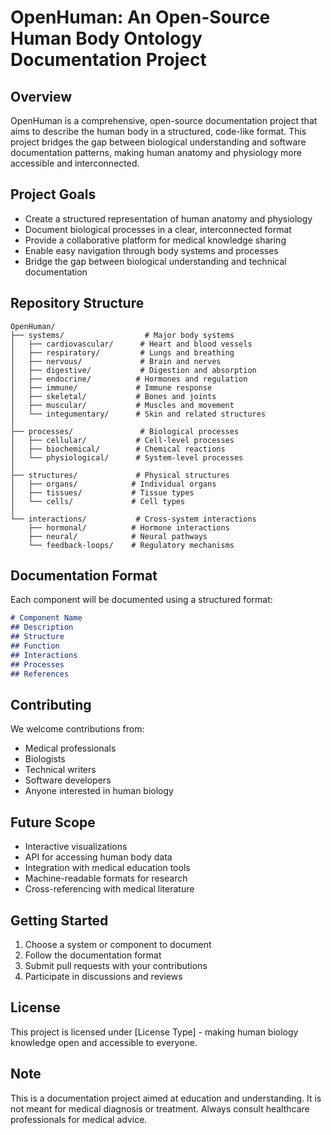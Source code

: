 # OpenHuman: An Open-Source Human Body Ontology Documentation Project

## Overview
OpenHuman is a comprehensive, open-source documentation project that aims to describe the human body in a structured, code-like format. This project bridges the gap between biological understanding and software documentation patterns, making human anatomy and physiology more accessible and interconnected.

## Project Goals
- Create a structured representation of human anatomy and physiology
- Document biological processes in a clear, interconnected format
- Provide a collaborative platform for medical knowledge sharing
- Enable easy navigation through body systems and processes
- Bridge the gap between biological understanding and technical documentation

## Repository Structure

```
OpenHuman/
├── systems/                  # Major body systems
│   ├── cardiovascular/      # Heart and blood vessels
│   ├── respiratory/         # Lungs and breathing
│   ├── nervous/             # Brain and nerves
│   ├── digestive/           # Digestion and absorption
│   ├── endocrine/          # Hormones and regulation
│   ├── immune/             # Immune response
│   ├── skeletal/           # Bones and joints
│   ├── muscular/           # Muscles and movement
│   └── integumentary/      # Skin and related structures
│
├── processes/               # Biological processes
│   ├── cellular/           # Cell-level processes
│   ├── biochemical/        # Chemical reactions
│   └── physiological/      # System-level processes
│
├── structures/             # Physical structures
│   ├── organs/            # Individual organs
│   ├── tissues/           # Tissue types
│   └── cells/             # Cell types
│
└── interactions/           # Cross-system interactions
    ├── hormonal/          # Hormone interactions
    ├── neural/            # Neural pathways
    └── feedback-loops/    # Regulatory mechanisms

```

## Documentation Format
Each component will be documented using a structured format:

```markdown
# Component Name
## Description
## Structure
## Function
## Interactions
## Processes
## References
```

## Contributing
We welcome contributions from:
- Medical professionals
- Biologists
- Technical writers
- Software developers
- Anyone interested in human biology

## Future Scope
- Interactive visualizations
- API for accessing human body data
- Integration with medical education tools
- Machine-readable formats for research
- Cross-referencing with medical literature

## Getting Started
1. Choose a system or component to document
2. Follow the documentation format
3. Submit pull requests with your contributions
4. Participate in discussions and reviews

## License
This project is licensed under [License Type] - making human biology knowledge open and accessible to everyone.

## Note
This is a documentation project aimed at education and understanding. It is not meant for medical diagnosis or treatment. Always consult healthcare professionals for medical advice. 
